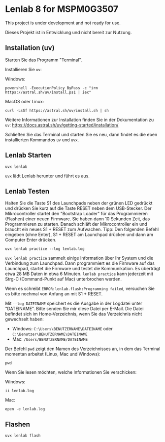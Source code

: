# Lenlab 8 for MSPM0G3507

This project is under development and not ready for use.

Dieses Projekt ist in Entwicklung und nicht bereit zur Nutzung.

## Installation (uv)

Starten Sie das Programm "Terminal".

Installieren Sie `uv`:

Windows:

```shell
powershell -ExecutionPolicy ByPass -c "irm https://astral.sh/uv/install.ps1 | iex"
```

MacOS oder Linux:

```shell
curl -LsSf https://astral.sh/uv/install.sh | sh
```

Weitere Informationen zur Installation finden Sie in der Dokumentation zu `uv`:
https://docs.astral.sh/uv/getting-started/installation/

Schließen Sie das Terminal und starten Sie es neu, dann findet es die eben installierten Kommandos `uv` und `uvx`.

## Lenlab Starten

```shell
uvx lenlab
```

`uvx` lädt Lenlab herunter und führt es aus.

## Lenlab Testen

Halten Sie die Taste S1 des Launchpads neben der grünen LED gedrückt und drücken Sie kurz auf die Taste RESET neben
dem USB-Stecker. Der Mikrocontroller startet den "Bootstrap Loader" für das Programmieren (Flashen) einer
neuen Firmware. Sie haben dann 10 Sekunden Zeit, das Programmieren zu starten. Danach schläft der Mikrocontroller ein
und braucht ein neues S1 + RESET zum Aufwachen. Tipp: Den folgenden Befehl eingeben (ohne Enter),
S1 + RESET am Launchpad drücken und dann am Computer Enter drücken.

```shell
uvx lenlab practice --log lenlab.log
```

`uvx lenlab practice` sammelt einige Information über Ihr System und die Verbindung zum Launchpad. Dann programmiert
es die Firmware auf das Launchpad, startet die Firmware und testet die Kommunikation. Es überträgt etwa 28 MB Daten
in etwa 6 Minuten. `lenlab practice` kann jederzeit mit Strg-C (Command-Punkt auf Mac) unterbrochen werden.

Wenn es schreibt `ERROR:lenlab.flash:Programming failed`, versuchen Sie es bitte nochmal von Anfang an mit S1 + RESET.

Mit `--log DATEINAME` speichert es die Ausgabe in der Logdatei unter "DATEINAME". Bitte senden Sie mir diese Datei
per E-Mail. Die Datei befindet sich im Home-Verzeichnis, wenn Sie das Verzeichnis nicht gewechselt haben:

- Windows: `C:\Users\BENUTZERNAME\DATEINAME` oder `C:\Benutzer\BENUTZERNAME\DATEINAME`
- Mac: `/Users/BENUTZERNAME/DATEINAME`

Der Befehl `pwd` zeigt den Namen des Verzeichnisses an, in dem das Terminal momentan arbeitet (Linux, Mac und Windows):

```shell
pwd
```

Wenn Sie lesen möchten, welche Informationen Sie verschicken:

Windows:

```shell
ii lenlab.log
```

Mac:

```shell
open -e lenlab.log
```

## Flashen

```shell
uvx lenlab flash
```
